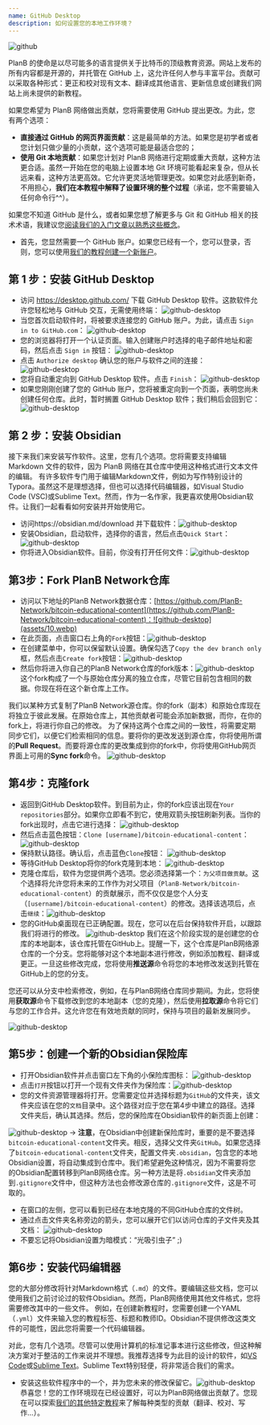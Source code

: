 ```yaml
---
name: GitHub Desktop
description: 如何设置您的本地工作环境？
---
```

![github](assets/cover.webp)

PlanB 的使命是以尽可能多的语言提供关于比特币的顶级教育资源。网站上发布的所有内容都是开源的，并托管在 GitHub 上，这允许任何人参与丰富平台。贡献可以采取各种形式：更正和校对现有文本、翻译成其他语言、更新信息或创建我们网站上尚未提供的新教程。

如果您希望为 PlanB 网络做出贡献，您将需要使用 GitHub 提出更改。为此，您有两个选项：
- **直接通过 GitHub 的网页界面贡献**：这是最简单的方法。如果您是初学者或者您计划只做少量的小贡献，这个选项可能是最适合您的；
- **使用 Git 本地贡献**：如果您计划对 PlanB 网络进行定期或重大贡献，这种方法更合适。虽然一开始在您的电脑上设置本地 Git 环境可能看起来复杂，但从长远来看，这种方法更高效。它允许更灵活地管理更改。如果您对此感到新奇，不用担心，**我们在本教程中解释了设置环境的整个过程**（承诺，您不需要输入任何命令行^^）。

如果您不知道 GitHub 是什么，或者如果您想了解更多与 Git 和 GitHub 相关的技术术语，我建议您[阅读我们的入门文章以熟悉这些概念](https://planb.network/tutorials/others/contribution/basics-of-github-471f7f00-8b5a-4b63-abb1-f1528b032bbb)。

- 首先，您显然需要一个 GitHub 账户。如果您已经有一个，您可以登录，否则，您可以使用[我们的教程创建一个新账户](https://planb.network/tutorials/others/contribution/create-github-account-a75fc39d-f0d0-44dc-9cd5-cd94aee0c07c)。

## 第 1 步：安装 GitHub Desktop

- 访问 https://desktop.github.com/ 下载 GitHub Desktop 软件。这款软件允许您轻松地与 GitHub 交互，无需使用终端：
![github-desktop](assets/1.webp)
- 当您首次启动软件时，将被要求连接您的 GitHub 账户。为此，请点击 `Sign in to GitHub.com`：
![github-desktop](assets/2.webp)
- 您的浏览器将打开一个认证页面。输入创建账户时选择的电子邮件地址和密码，然后点击 `Sign in` 按钮：
![github-desktop](assets/3.webp)
- 点击 `Authorize desktop` 确认您的账户与软件之间的连接：
![github-desktop](assets/4.webp)
- 您将自动重定向到 GitHub Desktop 软件。点击 `Finish`： ![github-desktop](assets/5.webp)
- 如果您刚刚创建了您的 GitHub 账户，您将被重定向到一个页面，表明您尚未创建任何仓库。此时，暂时搁置 GitHub Desktop 软件；我们稍后会回到它： ![github-desktop](assets/6.webp)

## 第 2 步：安装 Obsidian

接下来我们来安装写作软件。这里，您有几个选项。您将需要支持编辑 Markdown 文件的软件，因为 PlanB 网络在其仓库中使用这种格式进行文本文件的编辑。
有许多软件专门用于编辑Markdown文件，例如为写作特别设计的Typora。虽然这不是理想选择，但也可以选择代码编辑器，如Visual Studio Code (VSC)或Sublime Text。然而，作为一名作家，我更喜欢使用Obsidian软件。让我们一起看看如何安装并开始使用它。
- 访问https://obsidian.md/download 并下载软件：![github-desktop](assets/7.webp)
- 安装Obsidian，启动软件，选择你的语言，然后点击`Quick Start`：![github-desktop](assets/8.webp)
- 你将进入Obsidian软件。目前，你没有打开任何文件：![github-desktop](assets/9.webp)

## 第3步：Fork PlanB Network仓库

- 访问以下地址的PlanB Network数据仓库：[https://github.com/PlanB-Network/bitcoin-educational-content](https://github.com/PlanB-Network/bitcoin-educational-content)：![github-desktop](assets/10.webp)
- 在此页面，点击窗口右上角的`Fork`按钮：![github-desktop](assets/11.webp)
- 在创建菜单中，你可以保留默认设置。确保勾选了`Copy the dev branch only`框，然后点击`Create fork`按钮：![github-desktop](assets/12.webp)
- 然后你将进入你自己的PlanB Network仓库的fork版本：![github-desktop](assets/13.webp)
这个fork构成了一个与原始仓库分离的独立仓库，尽管它目前包含相同的数据。你现在将在这个新仓库上工作。

我们以某种方式复制了PlanB Network源仓库。你的fork（副本）和原始仓库现在将独立于彼此发展。在原始仓库上，其他贡献者可能会添加新数据，而你，在你的fork上，将进行你自己的修改。
为了保持这两个仓库之间的一致性，将需要定期同步它们，以便它们检索相同的信息。要将你的更改发送到源仓库，你将使用所谓的**Pull Request**。而要将源仓库的更改集成到你的fork中，你将使用GitHub网页界面上可用的**Sync fork**命令。
![github-desktop](assets/14.webp)

## 第4步：克隆fork

- 返回到GitHub Desktop软件。到目前为止，你的fork应该出现在`Your repositories`部分。如果你立即看不到它，使用双箭头按钮刷新列表。当你的fork出现时，点击它进行选择：
![github-desktop](assets/15.webp)
- 然后点击蓝色按钮：`Clone [username]/bitcoin-educational-content`：
![github-desktop](assets/16.webp)
- 保持默认路径。确认后，点击蓝色`Clone`按钮：
![github-desktop](assets/17.webp)
- 等待GitHub Desktop将你的fork克隆到本地：
![github-desktop](assets/18.webp)
- 克隆仓库后，软件为您提供两个选项。您必须选择第一个：`为父项目做贡献`。这个选择将允许您将未来的工作作为对父项目（`PlanB-Network/bitcoin-educational-content`）的贡献展示，而不仅仅是您个人分支（`[username]/bitcoin-educational-content`）的修改。选择该选项后，点击`继续`：![github-desktop](assets/19.webp)
- 您的GitHub桌面现在已正确配置。现在，您可以在后台保持软件开启，以跟踪我们将进行的修改。
![github-desktop](assets/20.webp)
我们在这个阶段实现的是创建您的仓库的本地副本，该仓库托管在GitHub上。提醒一下，这个仓库是PlanB网络源仓库的一个分支。您将能够对这个本地副本进行修改，例如添加教程、翻译或更正。一旦这些修改完成，您将使用**推送源**命令将您的本地修改发送到托管在GitHub上的您的分支。

您还可以从分支中检索修改，例如，在与PlanB网络仓库同步期间。为此，您将使用**获取源**命令下载修改到您的本地副本（您的克隆），然后使用**拉取源**命令将它们与您的工作合并。这允许您在有效地贡献的同时，保持与项目的最新发展同步。

![github-desktop](assets/21.webp)
## 第5步：创建一个新的Obsidian保险库

- 打开Obsidian软件并点击窗口左下角的小保险库图标：
![github-desktop](assets/22.webp)
- 点击`打开`按钮以打开一个现有文件夹作为保险库：![github-desktop](assets/23.webp)
- 您的文件资源管理器将打开。您需要定位并选择标题为`GitHub`的文件夹，该文件夹应该在您的`文档`目录中。这个路径对应于您在第4步中建立的路径。选择文件夹后，确认其选择。然后，您的保险库在Obsidian软件的新页面上创建：

![github-desktop](assets/24.webp)
-> **注意**，在Obsidian中创建新保险库时，重要的是不要选择`bitcoin-educational-content`文件夹。相反，选择父文件夹`GitHub`。如果您选择了`bitcoin-educational-content`文件夹，配置文件夹`.obsidian`，包含您的本地Obsidian设置，将自动集成到仓库中。我们希望避免这种情况，因为不需要将您的Obsidian配置转移到PlanB网络仓库。另一种方法是将`.obsidian`文件夹添加到`.gitignore`文件中，但这种方法也会修改源仓库的`.gitignore`文件，这是不可取的。

- 在窗口的左侧，您可以看到已经在本地克隆的不同GitHub仓库的文件树。
- 通过点击文件夹名称旁边的箭头，您可以展开它们以访问仓库的子文件夹及其文档：
![github-desktop](assets/25.webp)
- 不要忘记将Obsidian设置为暗模式：“光吸引虫子” ;)

## 第6步：安装代码编辑器
您的大部分修改将针对Markdown格式（`.md`）的文件。要编辑这些文档，您可以使用我们之前讨论过的软件Obsidian。然而，PlanB网络使用其他文件格式，您将需要修改其中的一些文件。
例如，在创建新教程时，您需要创建一个YAML（`.yml`）文件来输入您的教程标签、标题和教师ID。Obsidian不提供修改这类文件的可能性，因此您将需要一个代码编辑器。

对此，您有几个选项。尽管可以使用计算机的标准记事本进行这些修改，但这种解决方案对于整洁的工作来说并不理想。我推荐选择专为此目的设计的软件，如[VS Code](https://code.visualstudio.com/download)或[Sublime Text](https://www.sublimetext.com/download)。Sublime Text特别轻便，将非常适合我们的需求。
- 安装这些软件程序中的一个，并为您未来的修改保留它。![github-desktop](assets/26.webp)
恭喜您！您的工作环境现在已经设置好，可以为PlanB网络做出贡献了。您现在可以探索[我们的其他特定教程](https://planb.network/tutorials/others)来了解每种类型的贡献（翻译、校对、写作...）。
